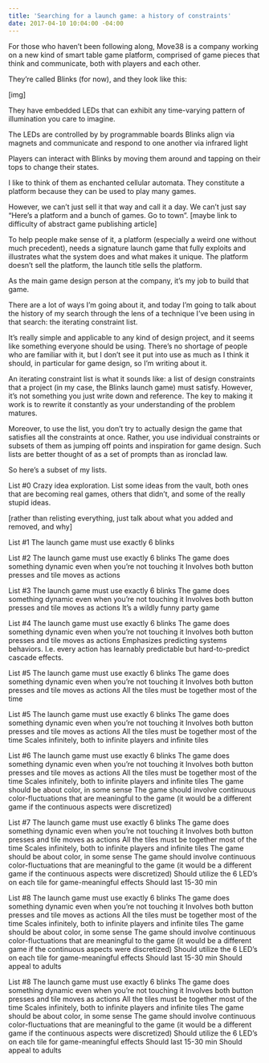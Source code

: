 ```yaml
---
title: 'Searching for a launch game: a history of constraints'
date: 2017-04-10 10:04:00 -04:00
---
```


For those who haven’t been following along, Move38 is a company working on a new kind of smart table game platform, comprised of game pieces that think and communicate, both with players and each other. 

They’re called Blinks (for now), and they look like this:

[img] 

They have embedded LEDs that can exhibit any time-varying pattern of illumination you care to imagine.

The LEDs are controlled by by programmable boards
Blinks align via magnets and communicate and respond to one another via infrared light

Players can interact with Blinks by moving them around and tapping on their tops to change their states. 

I like to think of them as enchanted cellular automata. They constitute a platform because they can be used to play many games. 

However, we can’t just sell it that way and call it a day. We can’t just say “Here’s a platform and a bunch of games. Go to town”. [maybe link to difficulty of abstract game publishing article]

To help people make sense of it, a platform (especially a weird one without much precedent), needs a signature launch game that fully exploits and illustrates what the system does and what makes it unique. The platform doesn’t sell the platform, the launch title sells the platform. 

As the main game design person at the company, it’s my job to build that game. 

There are a lot of ways I’m going about it, and today I’m going to talk about the history of my search through the lens of a technique I’ve been using in that search: the iterating constraint list. 

It’s really simple and applicable to any kind of design project, and it seems like something everyone should be using. There’s no shortage of people who are familiar with it, but I don’t see it put into use as much as I think it should, in particular for game design, so I’m writing about it.  

An iterating constraint list is what it sounds like: a list of design constraints that a project (in my case, the Blinks launch game) must satisfy. However, it’s not something you just write down and reference. The key to making it work is to rewrite it constantly as your understanding of the problem matures. 

Moreover, to use the list, you don’t try to actually design the game that satisfies all the constraints at once. Rather, you use individual constraints or subsets of them as jumping off points and inspiration for game design. Such lists are better thought of as a set of prompts than as ironclad law. 

So here’s a subset of my lists. 

List #0  Crazy idea exploration. List some ideas from the vault, both ones that are becoming real games, others that didn’t, and some of the really stupid ideas.

[rather than relisting everything, just talk about what you added and removed, and why]

List #1
The launch game must use exactly 6 blinks

List #2
The launch game must use exactly 6 blinks
The game does something dynamic even when you’re not touching it
Involves both button presses and tile moves as actions



List #3
The launch game must use exactly 6 blinks
The game does something dynamic even when you’re not touching it
Involves both button presses and tile moves as actions
It’s a wildly funny party game

List #4
The launch game must use exactly 6 blinks
The game does something dynamic even when you’re not touching it
Involves both button presses and tile moves as actions
Emphasizes predicting systems behaviors. I.e. every action has learnably predictable but hard-to-predict cascade effects. 

List #5
The launch game must use exactly 6 blinks
The game does something dynamic even when you’re not touching it
Involves both button presses and tile moves as actions
All the tiles must be together most of the time

List #5
The launch game must use exactly 6 blinks
The game does something dynamic even when you’re not touching it
Involves both button presses and tile moves as actions
All the tiles must be together most of the time
Scales infinitely, both to infinite players and infinite tiles

List #6
The launch game must use exactly 6 blinks
The game does something dynamic even when you’re not touching it
Involves both button presses and tile moves as actions
All the tiles must be together most of the time
Scales infinitely, both to infinite players and infinite tiles
The game should be about color, in some sense
The game should involve continuous color-fluctuations that are meaningful to the game (it would be a different game if the continuous aspects were discretized)

List #7
The launch game must use exactly 6 blinks
The game does something dynamic even when you’re not touching it
Involves both button presses and tile moves as actions
All the tiles must be together most of the time
Scales infinitely, both to infinite players and infinite tiles
The game should be about color, in some sense
The game should involve continuous color-fluctuations that are meaningful to the game (it would be a different game if the continuous aspects were discretized)
Should utilize the 6 LED’s on each tile for game-meaningful effects
Should last 15-30 min

List #8
The launch game must use exactly 6 blinks
The game does something dynamic even when you’re not touching it
Involves both button presses and tile moves as actions
All the tiles must be together most of the time
Scales infinitely, both to infinite players and infinite tiles
The game should be about color, in some sense
The game should involve continuous color-fluctuations that are meaningful to the game (it would be a different game if the continuous aspects were discretized)
Should utilize the 6 LED’s on each tile for game-meaningful effects
Should last 15-30 min
Should appeal to adults

List #8
The launch game must use exactly 6 blinks
The game does something dynamic even when you’re not touching it
Involves both button presses and tile moves as actions
All the tiles must be together most of the time
Scales infinitely, both to infinite players and infinite tiles
The game should be about color, in some sense
The game should involve continuous color-fluctuations that are meaningful to the game (it would be a different game if the continuous aspects were discretized)
Should utilize the 6 LED’s on each tile for game-meaningful effects
Should last 15-30 min
Should appeal to adults







 
